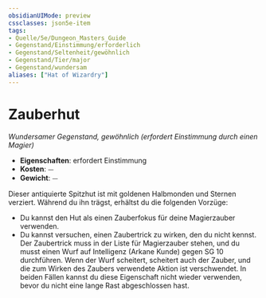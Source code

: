 ```yaml
---
obsidianUIMode: preview
cssclasses: json5e-item
tags:
- Quelle/5e/Dungeon_Masters_Guide
- Gegenstand/Einstimmung/erforderlich
- Gegenstand/Seltenheit/gewöhnlich
- Gegenstand/Tier/major
- Gegenstand/wundersam
aliases: ["Hat of Wizardry"]
---
```

# Zauberhut
_Wundersamer Gegenstand, gewöhnlich (erfordert Einstimmung durch einen Magier)_

- **Eigenschaften**: erfordert Einstimmung
- **Kosten**: ⏤
- **Gewicht**: ⏤

Dieser antiquierte Spitzhut ist mit goldenen Halbmonden und Sternen verziert. Während du ihn trägst, erhältst du die folgenden Vorzüge:
- Du kannst den Hut als einen Zauberfokus für deine Magierzauber verwenden.
- Du kannst versuchen, einen Zaubertrick zu wirken, den du nicht kennst. Der Zaubertrick muss in der Liste für Magierzauber stehen, und du musst einen Wurf auf Intelligenz (Arkane Kunde) gegen SG 10 durchführen. Wenn der Wurf scheitert, scheitert auch der Zauber, und die zum Wirken des Zaubers verwendete Aktion ist verschwendet. In beiden Fällen kannst du diese Eigenschaft nicht wieder verwenden, bevor du nicht eine lange Rast abgeschlossen hast.